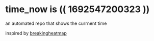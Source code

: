 # time_now is (( 1692547200323 ))

an automated repo that shows the currnent time

inspired by [breakingheatmap](https://github.com/breakingheatmap/breakingheatmap)